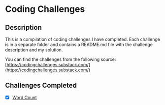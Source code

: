 # Coding Challenges

## Description

This is a compilation of coding challenges I have completed. Each challenge is in a separate folder and contains a README.md file with the challenge description and my solution.

You can find the challenges from the following source: [https://codingchallenges.substack.com/](https://codingchallenges.substack.com/)

## Challenges Completed

- [x] [Word Count](https://codingchallenges.substack.com/p/coding-challenge-1)
